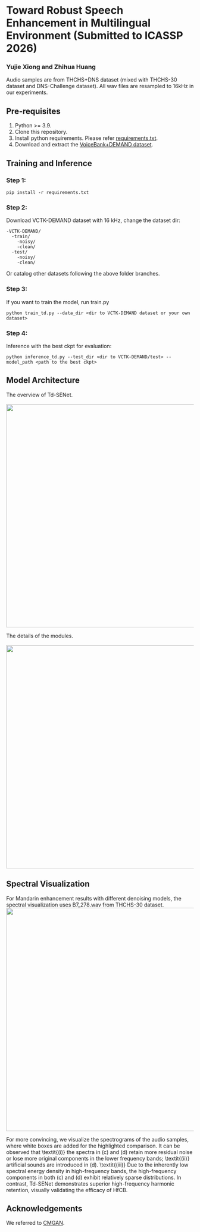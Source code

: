 # Toward Robust Speech Enhancement in Multilingual Environment (Submitted to ICASSP 2026)
### Yujie Xiong and Zhihua Huang
Audio samples are from THCHS+DNS dataset (mixed with THCHS-30 dataset and DNS-Challenge dataset). All wav files are resampled to 16kHz in our experiments.

 
## Pre-requisites
1. Python >= 3.9.
2. Clone this repository.
3. Install python requirements. Please refer [requirements.txt](https://github.com/Yj-Xiong/TdSENet/blob/main/requirements.txt).
4. Download and extract the [VoiceBank+DEMAND dataset](https://datashare.ed.ac.uk/handle/10283/1942). 

## Training and Inference
### Step 1:

```pip install -r requirements.txt```

### Step 2:
Download VCTK-DEMAND dataset with 16 kHz, change the dataset dir:
```
-VCTK-DEMAND/
  -train/
    -noisy/
    -clean/
  -test/
    -noisy/
    -clean/
```
Or catalog other datasets following the above folder branches.

### Step 3:
If you want to train the model, run train.py
```
python train_td.py --data_dir <dir to VCTK-DEMAND dataset or your own dataset>
```

### Step 4:
Inference with the best ckpt for evaluation:
```
python inference_td.py --test_dir <dir to VCTK-DEMAND/test> --model_path <path to the best ckpt>
```

## Model Architecture
The overview of Td-SENet. <br><br>
<img src="https://github.com/Yj-Xiong/TdSENet/blob/main/models/TdSENet-Overview.png" width="600px">

The details of the modules. <br><br>
<img src="https://github.com/Yj-Xiong/TdSENet/blob/main/models/Modules.png" width="600px">


## Spectral Visualization
For Mandarin enhancement results with different denoising models, the spectral visualization uses B7_278.wav from THCHS-30 dataset.
<img src="https://github.com/Yj-Xiong/TdSENet/blob/main/data/Spectrograms.png" width="600px">

For more convincing, we visualize the spectrograms of the audio samples, where white boxes are added for the highlighted comparison. It can be observed that \textit{(i)} the spectra in (c) and (d) retain more residual noise or lose more original components in the lower frequency bands; \textit{(ii)} artificial sounds are introduced in (d). \textit{(iii)} Due to the inherently low spectral energy density in high-frequency bands, the high-frequency components in both (c) and (d) exhibit relatively sparse distributions. In contrast, Td-SENet demonstrates superior high-frequency harmonic retention, visually validating the efficacy of HfCB.
## Acknowledgements
We referred to [CMGAN](https://github.com/ruizhecao96/CMGAN/).
